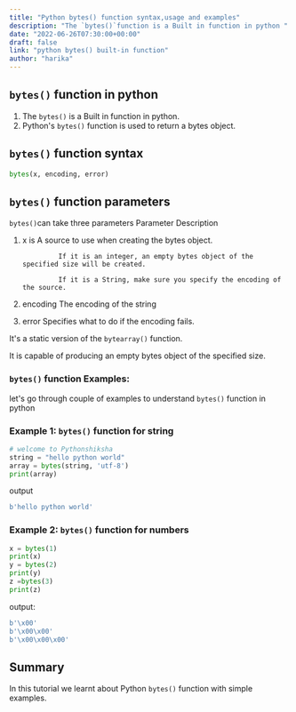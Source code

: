 ```yaml
---
title: "Python bytes() function syntax,usage and examples"
description: "The `bytes()`function is a Built in function in python "
date: "2022-06-26T07:30:00+00:00"
draft: false
link: "python bytes() built-in function"
author: "harika"
---
```


## `bytes()` function in python

1. The `bytes()` is a Built in function in python.
2. Python's `bytes()` function is used to return a bytes object.

## `bytes()` function syntax

```python
bytes(x, encoding, error) 
```

## `bytes()` function parameters

`bytes()`can take three parameters
Parameter 	Description
1. x 	        is A source to use when creating the bytes object.

                If it is an integer, an empty bytes object of the specified size will be created.

                If it is a String, make sure you specify the encoding of the source.

2. encoding 	The encoding of the string
3. error 	    Specifies what to do if the encoding fails.

It's a static version of the `bytearray()` function.

It is capable of producing an empty bytes object of the specified size. 

### `bytes()` function Examples:

let's go through couple of examples to understand `bytes()` function in python

### Example 1: `bytes()` function for string

```python
# welcome to Pythonshiksha
string = "hello python world"  
array = bytes(string, 'utf-8')  
print(array)
```
output

```python
b'hello python world'
```
### Example 2: `bytes()` function for numbers

```python
x = bytes(1)
print(x)
y = bytes(2)
print(y)
z =bytes(3)
print(z)
```
output:
```python
b'\x00'
b'\x00\x00'
b'\x00\x00\x00'
```

## Summary
In this tutorial we learnt about Python `bytes()` function with simple examples.
